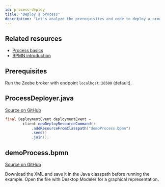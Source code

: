 ```yaml
---
id: process-deploy
title: "Deploy a process"
description: "Let's analyze the prerequisites and code to deploy a process using Java."
---
```


## Related resources

- [Process basics](../../components/concepts/processes.md)
- [BPMN introduction](../../components/modeler/bpmn/bpmn-primer.md)

## Prerequisites

Run the Zeebe broker with endpoint `localhost:26500` (default).

## ProcessDeployer.java

[Source on GitHub](https://github.com/camunda-community-hub/camunda-8-examples/blob/main/zeebe-client-plain-java/src/main/java/io/camunda/zeebe/example/process/ProcessDeployer.java)

```java
final DeploymentEvent deploymentEvent =
        client.newDeployResourceCommand()
            .addResourceFromClasspath("demoProcess.bpmn")
            .send()
            .join();
```

## demoProcess.bpmn

[Source on GitHub](https://github.com/camunda-community-hub/camunda-8-examples/blob/main/zeebe-client-plain-java/src/main/resources/demoProcess.bpmn)

Download the XML and save it in the Java classpath before running the example. Open the file with Desktop Modeler for a graphical representation.

<!--
```xml
{{#include ../../../../samples/src/main/resources/demoProcess.bpmn}}
```
-->
